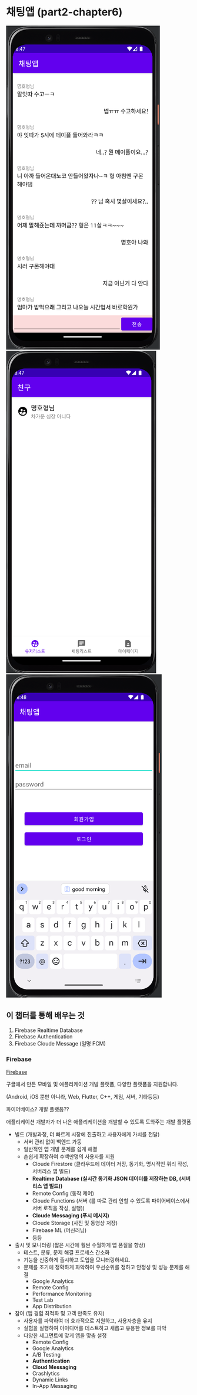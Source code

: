 # 채팅앱 (part2-chapter6)


![1](./screenshot/1.png)
![2](./screenshot/2.png)
![3](./screenshot/3.png)

## 이 챕터를 통해 배우는 것

1. Firebase Realtime Database
2. Firebase Authentication
3. Firebase Cloude Message (일명 FCM)

### Firebase

[Firebase](https://firebase.google.com/)

구글에서 만든 모바일 및 애플리케이션 개발 플랫폼, 다양한 플랫폼을 지원합니다. 

(Android, iOS 뿐만 아니라, Web, Flutter, C++, 게임, 서버, 기타등등)

파이어베이스? 개발 플랫폼??

애플리케이션 개발자가 더 나은 애플리케이션을 개발할 수 있도록 도와주는 개발 플랫폼

- 빌드 (개발과정, 더 빠르게 시장에 진출하고 사용자에게 가치를 전달)
    - 서버 관리 없이 백엔드 가동
    - 일반적인 앱 개발 문제를 쉽게 해결
    - 손쉽게 확장하여 수백만명의 사용자를 지원
        - Cloude Firestore (클라우드에 데이터 저장, 동기화, 명시적인 쿼리 작성, 서버리스 앱 빌드)
        - **Realtime Database (실시간 동기화 JSON 데이터를 저장하는 DB, (서버리스 앱 빌드))**
        - Remote Config (동작 제어)
        - Cloude Functions (서버 (를 따로 관리 안할 수 있도록 파이어베이스에서 서버 로직을 작성, 실행))
        - **Cloude Messaging (푸시 메시지)**
        - Cloude Storage (사진 및 동영상 저장)
        - Firebase ML (머신러닝)
        - 등등
- 출시 및 모니터링 (짧은 시간에 훨씬 수월하게 앱 품질을 향상)
    - 테스트, 분류, 문제 해결 프로세스 간소화
    - 기능을 신중하게 출시하고 도입을 모니터링하세요.
    - 문제를 조기에 정확하게 파악하여 우선순위를 정하고 안정성 및 성능 문제를 해결
        - Google Analytics
        - Remote Config
        - Performance Monitoring
        - Test Lab
        - App Distribution
- 참여 (앱 경험 최적화 및 고객 만족도 유지)
    - 사용자를 파악하여 더 효과적으로 지원하고, 사용자층을 유지
    - 실험을 실행하여 아이디어를 테스트하고 새롭고 유용한 정보를 파악
    - 다양한 세그먼트에 맞게 앱을 맞춤 설정
        - Remote Config
        - Google Analytics
        - A/B Testing
        - **Authentication**
        - **Cloud** **Messaging**
        - Crashlytics
        - Dynamic Links
        - In-App Messaging